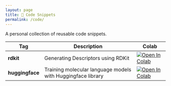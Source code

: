 ```yaml
---
layout: page
title: 📓 Code Snippets
permalink: /code/
---
```


A personal collection of reusable code snippets. 

|Tag|Description|Colab|
|---|---|---|
|**rdkit**|Generating Descriptors using RDKit|[![Open In Colab](https://colab.research.google.com/assets/colab-badge.svg)](https://colab.research.google.com/drive/1Olyoie3yYHA6OaceH5L-_6lNKT-Fubbr?usp=sharing)|
|**huggingface**|Training molecular language models with Huggingface library|[![Open In Colab](https://colab.research.google.com/assets/colab-badge.svg)](https://colab.research.google.com/drive/1tsiTpC4i26QNdRzBHFfXIOFVToE54-9b?usp=sharing)|